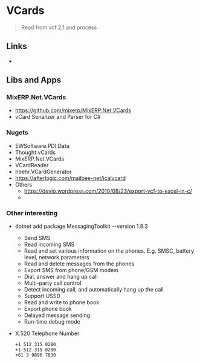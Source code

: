 # VCards
> Read from vcf 2.1 and process

## Links
-


## Libs and Apps

### MixERP.Net.VCards
- https://github.com/mixerp/MixERP.Net.VCards
- vCard Serializer and Parser for C#

### Nugets
- EWSoftware.PDI.Data
- Thought.vCards
- MixERP.Net.VCards
- VCardReader
- hbehr.VCardGenerator
- https://afterlogic.com/mailbee-net/icalvcard
- Others
	- https://devio.wordpress.com/2010/08/23/export-vcf-to-excel-in-c/
	-



### Other interesting
- dotnet add package MessagingToolkit --version 1.8.3
	- Send SMS
	- Read incoming SMS
	- Read and set various information on the phones. E.g. SMSC, battery level, network parameters
	- Read and delete messages from the phones
	- Export SMS from phone/GSM modem
	- Dial, answer and hang up call
	- Multi-party call control
	- Detect incoming call, and automatically hang up the call
	- Support USSD
	- Read and write to phone book
	- Export phone book
	- Delayed message sending
	- Run-time debug mode


- X.520 Telephone Number
	```
	+1 512 315 0280
	+1-512-315-0280
	+61 3 9896 7830
	```
